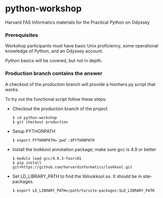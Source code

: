 # python-workshop

Harvard FAS Informatics materials for the Practical Python on Odyssey

### Prerequisites
Workshop participants must have basic Unix proficiency, some operational knowledge of Python, and an Odyssey account.

Python basics will be covered, but not in depth.


### Production branch contains the answer
A checkout of the production branch will provide a hisnhers.py script that works.

To try out the functional script follow these steps:

* Checkout the production branch of the project

    ```
    $ cd python-workshop
    $ git checkout production
    ```

* Setup PYTHONPATH

    ```
    $ export PYTHONPATH=`pwd`:$PYTHONPATH
    ```

* Install the lookkool annotation package; make sure gcc is 4.9 or better

    ```
    $ module load gcc/4.9.3-fasrc01
    $ pip install git+https://github.com/harvardinformatics/lookkool.git
    ```

* Set LD_LIBRARY_PATH to find the liblookkool.so.  It should be in site-packages.

    ```
    $ export LD_LIBRARY_PATH=/path/to/site-packages:$LD_LIBRARY_PATH
    ```

